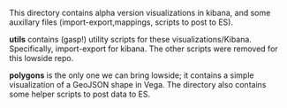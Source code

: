 This directory contains alpha version visualizations in kibana, and some auxillary files (import-export,mappings, scripts to post to ES). 

**utils** contains (gasp!) utility scripts for these visualizations/Kibana. Specifically, import-export for kibana. The other scripts were removed for this lowside repo.

**polygons** is the only one we can bring lowside; it contains a simple visualization of a GeoJSON shape in Vega. The directory also contains some helper scripts to post data to ES.

